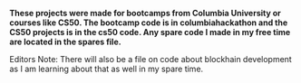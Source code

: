 **These projects were made for bootcamps from Columbia University or courses like CS50. The bootcamp code is in columbiahackathon and the CS50 projects is in the cs50 code. Any spare code I made in my free time are located in the spares file.**

Editors Note: There will also be a file on code about blockhain development as I am learning about that as well in my spare time.